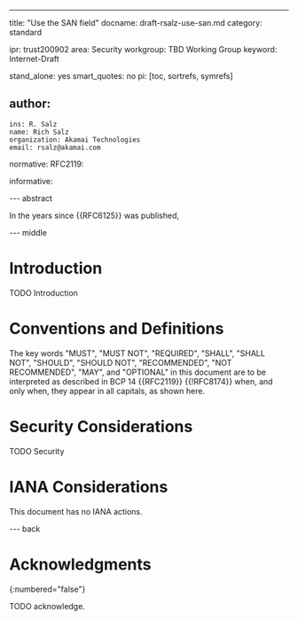 ---
title: "Use the SAN field"
docname: draft-rsalz-use-san.md
category: standard

ipr: trust200902
area: Security
workgroup: TBD Working Group
keyword: Internet-Draft

stand_alone: yes
smart_quotes: no
pi: [toc, sortrefs, symrefs]

author:
 -
    ins: R. Salz
    name: Rich Salz
    organization: Akamai Technologies
    email: rsalz@akamai.com

normative:
  RFC2119:

informative:

--- abstract

In the years since {{RFC6125}} was published,

--- middle

# Introduction

TODO Introduction


# Conventions and Definitions

The key words "MUST", "MUST NOT", "REQUIRED", "SHALL", "SHALL NOT", "SHOULD",
"SHOULD NOT", "RECOMMENDED", "NOT RECOMMENDED", "MAY", and "OPTIONAL" in this
document are to be interpreted as described in BCP 14 {{RFC2119}} {{!RFC8174}}
when, and only when, they appear in all capitals, as shown here.


# Security Considerations

TODO Security


# IANA Considerations

This document has no IANA actions.

--- back

# Acknowledgments
{:numbered="false"}

TODO acknowledge.

